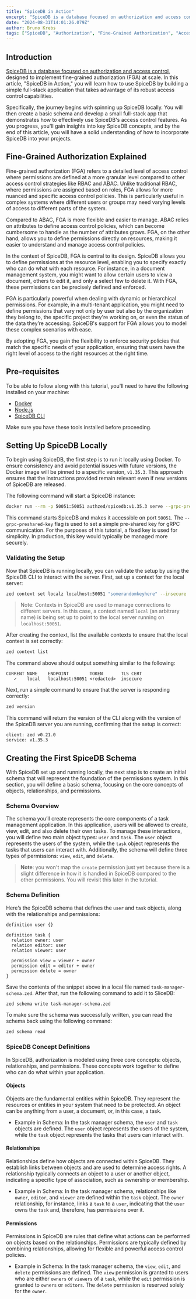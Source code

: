 ```yaml
---
title: "SpiceDB in Action"
excerpt: "SpiceDB is a database focused on authorization and access control, designed to implement fine-grained authorization (FGA) at scale. In this article, 'SpiceDB in Action', you will learn how to user SpiceDB by building a simple full-stack application that leverages its powerful access control capabilities."
date: "2024-08-31T14:01:26.079Z"
author: Bruno Krebs
tags: ["SpiceDB", "Authorization", "Fine-Grained Authorization", "Access Control"]
---
```


## Introduction

[SpiceDB is a database focused on authorization and access control](https://authzed.com/docs/spicedb/getting-started/discovering-spicedb), designed to implement fine-grained authorization (FGA) at scale. In this article, "SpiceDB in Action," you will learn how to use SpiceDB by building a simple full-stack application that takes advantage of its robust access control capabilities.

Specifically, the journey begins with spinning up SpiceDB locally. You will then create a basic schema and develop a small full-stack app that demonstrates how to effectively use SpiceDB's access control features. As you progress, you'll gain insights into key SpiceDB concepts, and by the end of this article, you will have a solid understanding of how to incorporate SpiceDB into your projects.

## Fine-Grained Authorization Explained

Fine-grained authorization (FGA) refers to a detailed level of access control where permissions are defined at a more granular level compared to other access control strategies like RBAC and ABAC. Unlike traditional RBAC, where permissions are assigned based on roles, FGA allows for more nuanced and specific access control policies. This is particularly useful in complex systems where different users or groups may need varying levels of access to different parts of the system.

Compared to ABAC, FGA is more flexible and easier to manage. ABAC relies on attributes to define access control policies, which can become cumbersome to handle as the number of attributes grows. FGA, on the other hand, allows you to define permissions directly on resources, making it easier to understand and manage access control policies.

In the context of SpiceDB, FGA is central to its design. SpiceDB allows you to define permissions at the resource level, enabling you to specify exactly who can do what with each resource. For instance, in a document management system, you might want to allow certain users to view a document, others to edit it, and only a select few to delete it. With FGA, these permissions can be precisely defined and enforced.

FGA is particularly powerful when dealing with dynamic or hierarchical permissions. For example, in a multi-tenant application, you might need to define permissions that vary not only by user but also by the organization they belong to, the specific project they're working on, or even the status of the data they’re accessing. SpiceDB's support for FGA allows you to model these complex scenarios with ease.

By adopting FGA, you gain the flexibility to enforce security policies that match the specific needs of your application, ensuring that users have the right level of access to the right resources at the right time.

## Pre-requisites

To be able to follow along with this tutorial, you'll need to have the following installed on your machine:

- [Docker](https://www.docker.com/)
- [Node.js](https://nodejs.org/)
- [SpiceDB CLI](https://github.com/authzed/zed)

Make sure you have these tools installed before proceeding.

## Setting Up SpiceDB Locally

To begin using SpiceDB, the first step is to run it locally using Docker. To ensure consistency and avoid potential issues with future versions, the Docker image will be pinned to a specific version, `v1.35.3`. This approach ensures that the instructions provided remain relevant even if new versions of SpiceDB are released.

The following command will start a SpiceDB instance:

```bash
docker run --rm -p 50051:50051 authzed/spicedb:v1.35.3 serve --grpc-preshared-key "some-random-key-here"
```

This command starts SpiceDB and makes it accessible on port `50051`. The `--grpc-preshared-key` flag is used to set a simple pre-shared key for gRPC communication. For the purposes of this tutorial, a fixed key is used for simplicity. In production, this key would typically be managed more securely.

### Validating the Setup

Now that SpiceDB is running locally, you can validate the setup by using the SpiceDB CLI to interact with the server. First, set up a context for the local server:

```bash
zed context set localz localhost:50051 "somerandomkeyhere" --insecure
```

> Note: Contexts in SpiceDB are used to manage connections to different servers. In this case, a context named `local` (an arbitrary name) is being set up to point to the local server running on `localhost:50051`.

After creating the context, list the available contexts to ensure that the local context is set correctly:

```bash
zed context list
```

The command above should output something similar to the following:

```text
CURRENT	NAME 	ENDPOINT       	TOKEN     	TLS CERT
   ✓   	local	localhost:50051	<redacted>	insecure
```

Next, run a simple command to ensure that the server is responding correctly:

```bash
zed version
```

This command will return the version of the CLI along with the version of the SpiceDB server you are running, confirming that the setup is correct:

```text
client: zed v0.21.0
service: v1.35.3
```

## Creating the First SpiceDB Schema

With SpiceDB set up and running locally, the next step is to create an initial schema that will represent the foundation of the permissions system. In this section, you will define a basic schema, focusing on the core concepts of objects, relationships, and permissions.

### Schema Overview

The schema you’ll create represents the core components of a task management application. In this application, users will be allowed to create, view, edit, and also delete their own tasks. To manage these interactions, you will define two main object types: `user` and `task`. The `user` object represents the users of the system, while the `task` object represents the tasks that users can interact with. Additionally, the schema will define three types of permissions: `view`, `edit`, and `delete`.

> **Note**: you won't map the `create` permission just yet because there is a slight difference in how it is handled in SpiceDB compared to the other permissions. You will revisit this later in the tutorial.

### Schema Definition

Here’s the SpiceDB schema that defines the `user` and `task` objects, along with the relationships and permissions:

```text
definition user {}

definition task {
  relation owner: user
  relation editor: user
  relation viewer: user

  permission view = viewer + owner
  permission edit = editor + owner
  permission delete = owner
}
```

Save the contents of the snippet above in a local file named `task-manager-schema.zed`. After that, run the following command to add it to SliceDB:

```bash
zed schema write task-manager-schema.zed
```

To make sure the schema was successfully written, you can read the schema back using the following command:

```bash
zed schema read
```

### SpiceDB Concept Definitions

In SpiceDB, authorization is modeled using three core concepts: objects, relationships, and permissions. These concepts work together to define who can do what within your application.

#### Objects

Objects are the fundamental entities within SpiceDB. They represent the resources or entities in your system that need to be protected. An object can be anything from a user, a document, or, in this case, a task.

- Example in Schema: In the task manager schema, the `user` and `task` objects are defined. The `user` object represents the users of the system, while the `task` object represents the tasks that users can interact with.

#### Relationships

Relationships define how objects are connected within SpiceDB. They establish links between objects and are used to determine access rights. A relationship typically connects an object to a user or another object, indicating a specific type of association, such as ownership or membership.

- Example in Schema: In the task manager schema, relationships like `owner`, `editor`, and `viewer` are defined within the `task` object. The `owner` relationship, for instance, links a `task` to a `user`, indicating that the `user` owns the `task` and, therefore, has permissions over it.

#### Permissions

Permissions in SpiceDB are rules that define what actions can be performed on objects based on the relationships. Permissions are typically defined by combining relationships, allowing for flexible and powerful access control policies.

- Example in Schema: In the task manager schema, the `view`, `edit`, and `delete` permissions are defined. The `view` permission is granted to users who are either `owners` or `viewers` of a `task`, while the `edit` permission is granted to `owners` or `editors`. The `delete` permission is reserved solely for the `owner`.
